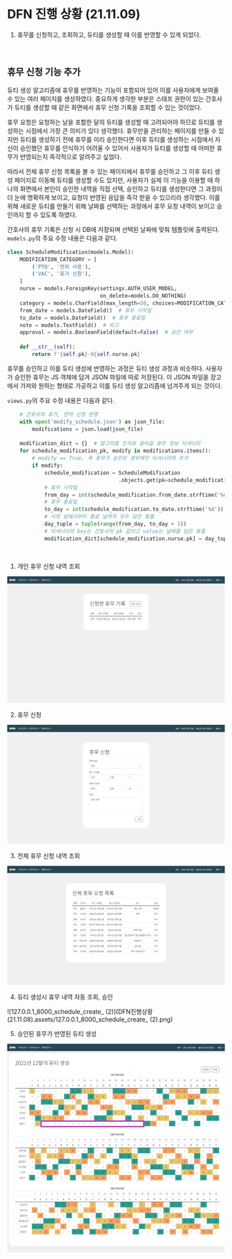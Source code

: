 # DFN 진행 상황 (21.11.09)

1. 휴무를 신청하고, 조회하고, 듀티를 생성할 때 이를 반영할 수 있게 되었다.

<br>

## 휴무 신청 기능 추가

듀티 생성 알고리즘에 휴무를 반영하는 기능이 포함되어 있어 이를 사용자에게 보여줄 수 있는 여러 페이지를 생성하였다. 중요하게 생각한 부분은 스태프 권한이 있는 간호사가 듀티를 생성할 때 같은 화면에서 휴무 신청 기록을 조회할 수 있는 것이었다. 

휴무 요청은 요청하는 날을 포함한 달의 듀티를 생성할 때 고려되어야 하므로 듀티를 생성하는 시점에서 가장 큰 의미가 있다 생각했다. 휴무만을 관리하는 페이지를 만들 수 있지만 듀티를 생성하기 전에 휴무를 미리 승인한다면 이후 듀티를 생성하는 시점에서 자신이 승인했던 휴무를 인식하기 어려울 수 있어서 사용자가 듀티를 생성할 때 어떠한 휴무가 반영되는지 즉각적으로 알려주고 싶었다.

따라서 전체 휴무 신청 목록을 볼 수 있는 페이지에서 휴무를 승인하고 그 이후 듀티 생성 페이지로 이동해 듀티를 생성할 수도 있지만, 사용자가 실제 이 기능을 이용할 때 하나의 화면에서 본인이 승인한 내역을 직접 선택, 승인하고 듀티를 생성한다면 그 과정이 더 눈에 명확하게 보이고, 요청이 반영된 응답을 즉각 받을 수 있으리라 생각했다. 이를 위해 새로운 듀티를 만들기 위해 날짜를 선택하는 과정에서 휴무 요청 내역이 보이고 승인까지 할 수 있도록 하였다.

간호사의 휴무 기록은 신청 시 DB에 저장되며 선택된 날짜에 맞춰 템플릿에 출력된다. `models.py`의 주요 수정 내용은 다음과 같다. 

```python
class ScheduleModification(models.Model):
    MODIFICATION_CATEGORY = [
        ('PTO', '연차 사용'),
        ('VAC', '휴가 신청'),
    ]
    nurse = models.ForeignKey(settings.AUTH_USER_MODEL, 
                              on_delete=models.DO_NOTHING)
    category = models.CharField(max_length=50, choices=MODIFICATION_CATEGORY)
    from_date = models.DateField()  # 휴무 시작일
    to_date = models.DateField()  # 휴무 종료일
    note = models.TextField()  # 비고
    approval = models.BooleanField(default=False)  # 승인 여부

    def __str__(self):
        return f'{self.pk}-N{self.nurse.pk}'
```

휴무를 승인하고 이를 듀티 생성에 반영하는 과정은 듀티 생성 과정과 비슷하다. 사용자가 승인한 휴무는 JS 객체에 담겨 JSON 파일에 따로 저장된다. 이 JSON 파일을 장고에서 가져와 원하는 형태로 가공하고 이를 듀티 생성 알고리즘에 넘겨주게 되는 것이다.

`views.py`의 주요 수정 내용은 다음과 같다.

```python
    # 간호사의 휴가, 연차 신청 반영
    with open('modify_schedule.json') as json_file:
        modifications = json.load(json_file)

    modification_dict = {}  # 알고리즘 인자로 들어갈 휴무 정보 딕셔너리
    for schedule_modification_pk, modify in modifications.items():
        # modify == True, 즉 휴무가 승인된 경우에만 딕셔너리에 추가
        if modify:
            schedule_modification = ScheduleModification
            						.objects.get(pk=schedule_modification_pk)
            # 휴무 시작일
            from_day = int(schedule_modification.from_date.strftime('%d'))  
            # 휴무 종료일
            to_day = int(schedule_modification.to_date.strftime('%d'))  
            # 시작 날에서부터 종료 날까지 모두 담은 튜플
            day_tuple = tuple(range(from_day, to_day + 1)) 
            # 딕셔너리의 key는 간호사의 pk 값이고 value는 날짜를 담은 튜플
            modification_dict[schedule_modification.nurse.pk] = day_tuple
```

<br>

1) 개인 휴무 신청 내역 조회

![](DFN진행상황(21.11.08).assets/127.0.0.1_8000_schedule_modify_7_.png)

2. 휴무 신청

![127.0.0.1_8000_schedule_modify_create_](DFN진행상황(21.11.08).assets/127.0.0.1_8000_schedule_modify_create_.png)

3. 전체 휴무 신청 내역 조회

![127.0.0.1_8000_schedule_modify_all_](DFN진행상황(21.11.08).assets/127.0.0.1_8000_schedule_modify_all_.png)

4. 듀티 생성시 휴무 내역 자동 조회, 승인

![127.0.0.1_8000_schedule_create_ (2)](DFN진행상황(21.11.08).assets/127.0.0.1_8000_schedule_create_ (2).png)

5. 승인된 휴무가 반영된 듀티 생성

![127.0.0.1_8000_schedule_create_2021-12_](DFN진행상황(21.11.08).assets/127.0.0.1_8000_schedule_create_2021-12_.png)